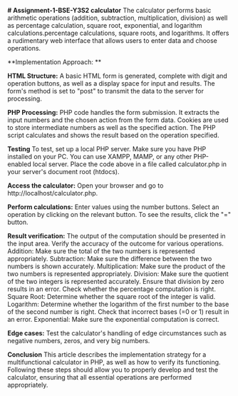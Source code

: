 **# Assignment-1-BSE-Y3S2
calculator**
The calculator performs basic arithmetic operations (addition, subtraction, multiplication, division) as well as percentage calculation, square root, exponential, and logarithm calculations.percentage calculations, square roots, and logarithms. It offers a rudimentary web interface that allows users to enter data and choose operations.

**Implementation Approach: **

**HTML Structure:**
A basic HTML form is generated, complete with digit and operation buttons, as well as a display space for input and results.
The form's method is set to "post" to transmit the data to the server for processing.

**PHP Processing:**
PHP code handles the form submission.
It extracts the input numbers and the chosen action from the form data.
Cookies are used to store intermediate numbers as well as the specified action.
The PHP script calculates and shows the result based on the operation specified.

**Testing**
To test, set up a local PHP server.
Make sure you have PHP installed on your PC. You can use XAMPP, MAMP, or any other PHP-enabled local server.
Place the code above in a file called calculator.php in your server's document root (htdocs).

**Access the calculator:**
Open your browser and go to http://localhost/calculator.php.

**Perform calculations:**
Enter values using the number buttons.
Select an operation by clicking on the relevant button.
To see the results, click the "=" button.

**Result verification:**
The output of the computation should be presented in the input area.
Verify the accuracy of the outcome for various operations.
Addition: Make sure the total of the two numbers is represented appropriately.
Subtraction: Make sure the difference between the two numbers is shown accurately.
Multiplication: Make sure the product of the two numbers is represented appropriately.
Division: Make sure the quotient of the two integers is represented accurately. Ensure that division by zero results in an error.
Check whether the percentage computation is right.
Square Root: Determine whether the square root of the integer is valid.
Logarithm: Determine whether the logarithm of the first number to the base of the second number is right. Check that incorrect bases (=0 or 1) result in an error.
Exponential: Make sure the exponential computation is correct.

**Edge cases:**
Test the calculator's handling of edge circumstances such as negative numbers, zeros, and very big numbers.

**Conclusion**
This article describes the implementation strategy for a multifunctional calculator in PHP, as well as how to verify its functioning. Following these steps should allow you to properly develop and test the calculator, ensuring that all essential operations are performed appropriately.

